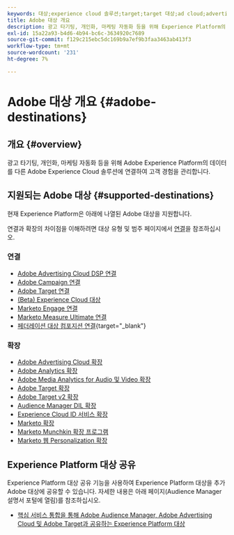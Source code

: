 ```yaml
---
keywords: 대상;experience cloud 솔루션;target;target 대상;ad cloud;advertising cloud;audience manager;adobe target 대상;target;audience manager 대상;
title: Adobe 대상 개요
description: 광고 타기팅, 개인화, 마케팅 자동화 등을 위해 Experience Platform의 데이터를 다른 Adobe Experience Cloud 솔루션에 연결하여 고객 경험을 관리합니다
exl-id: 15a22a93-b4d6-4b94-bc6c-3634920c7689
source-git-commit: f129c215ebc5dc169b9a7ef9b3faa3463ab413f3
workflow-type: tm+mt
source-wordcount: '231'
ht-degree: 7%

---
```


# Adobe 대상 개요 {#adobe-destinations}

## 개요 {#overview}

광고 타기팅, 개인화, 마케팅 자동화 등을 위해 Adobe Experience Platform의 데이터를 다른 Adobe Experience Cloud 솔루션에 연결하여 고객 경험을 관리합니다.

## 지원되는 Adobe 대상 {#supported-destinations}

현재 Experience Platform은 아래에 나열된 Adobe 대상을 지원합니다.

연결과 확장의 차이점을 이해하려면 대상 유형 및 범주 페이지에서 [연결](../../destination-types.md#connections)을 참조하십시오.

### 연결

* [Adobe Advertising Cloud DSP 연결](/help/destinations/catalog/advertising/adobe-advertising-cloud-connection.md)
* [Adobe Campaign 연결](../email-marketing/adobe-campaign.md)
* [Adobe Target 연결](/help/destinations/catalog/personalization/adobe-target-connection.md)
* [(Beta) Experience Cloud 대상](/help/destinations/catalog/adobe/experience-cloud-audiences.md)
* [Marketo Engage 연결](/help/destinations/catalog/adobe/marketo-engage.md)
* [Marketo Measure Ultimate 연결](/help/destinations/catalog/adobe/marketo-measure-ultimate.md)
* [페더레이션 대상 컴포지션 연결](https://www.adobe.com/go/destinations-federated-audience-composition){target="_blank"}

### 확장

* [Adobe Advertising Cloud 확장](../advertising/adobe-advertising-cloud.md)
* [Adobe Analytics 확장](../analytics/adobe-analytics.md)
* [Adobe Media Analytics for Audio 및 Video 확장](../analytics/adobe-video-analytics.md)
* [Adobe Target 확장](../personalization/adobe-target.md)
* [Adobe Target v2 확장](../personalization/adobe-target-v2.md)
* [Audience Manager DIL 확장](../data-management/aam-dil-extension.md)
* [Experience Cloud ID 서비스 확장](../personalization/adobe-ecid.md)
* [Marketo 확장](../email/marketo.md)
* [Marketo Munchkin 확장 프로그램](../email/marketo-munchkin.md)
* [Marketo 웹 Personalization 확장](../personalization/marketo-web-personalization.md)

## Experience Platform 대상 공유

Experience Platform 대상 공유 기능을 사용하여 Experience Platform 대상을 추가 Adobe 대상에 공유할 수 있습니다. 자세한 내용은 아래 페이지(Audience Manager 설명서 포털에 열림)를 참조하십시오.

* [핵심 서비스 통합을 통해 Adobe Audience Manager, Adobe Advertising Cloud 및 Adobe Target과 공유하는 Experience Platform 대상](https://experienceleague.adobe.com/docs/audience-manager/user-guide/implementation-integration-guides/integration-experience-platform/aam-aep-audience-sharing.html?lang=ko)
